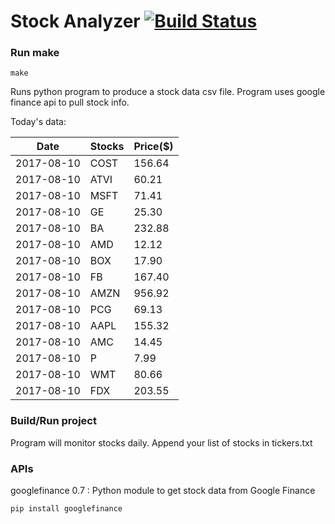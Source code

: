 # Stock Analyzer [![Build Status](https://travis-ci.org/ogoyal/StockAnalyzer.svg?branch=master)](https://travis-ci.org/ogoyal/StockAnalyzer)

### Run make
```
make
```

Runs python program to produce a stock data csv file. Program uses google finance api to pull stock info.

Today's data:

| Date| Stocks| Price($) | 
| --- | --- | ---  | 
| 2017-08-10| COST| 156.64 | 
| 2017-08-10| ATVI| 60.21 | 
| 2017-08-10| MSFT| 71.41 | 
| 2017-08-10| GE| 25.30 | 
| 2017-08-10| BA| 232.88 | 
| 2017-08-10| AMD| 12.12 | 
| 2017-08-10| BOX| 17.90 | 
| 2017-08-10| FB| 167.40 | 
| 2017-08-10| AMZN| 956.92 | 
| 2017-08-10| PCG| 69.13 | 
| 2017-08-10| AAPL| 155.32 | 
| 2017-08-10| AMC| 14.45 | 
| 2017-08-10| P| 7.99 | 
| 2017-08-10| WMT| 80.66 | 
| 2017-08-10| FDX| 203.55 | 

### Build/Run project

Program will monitor stocks daily. Append your list of stocks in tickers.txt

### APIs
googlefinance 0.7 : Python module to get stock data from Google Finance

```
pip install googlefinance
```

